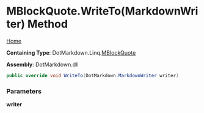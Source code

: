 # MBlockQuote\.WriteTo\(MarkdownWriter\) Method

[Home](../../../../README.md)

**Containing Type**: DotMarkdown\.Linq\.[MBlockQuote](../README.md)

**Assembly**: DotMarkdown\.dll

```csharp
public override void WriteTo(DotMarkdown.MarkdownWriter writer)
```

### Parameters

**writer**